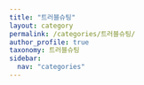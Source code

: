 ```yaml
---
title: "트러블슈팅"
layout: category
permalink: /categories/트러블슈팅/
author_profile: true
taxonomy: 트러블슈팅
sidebar:
  nav: "categories"
---
```

